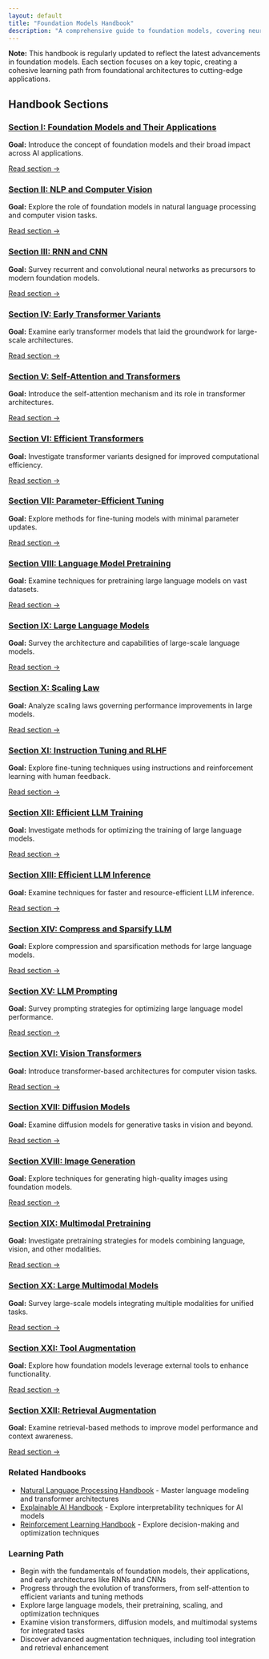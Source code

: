 ```yaml
---
layout: default
title: "Foundation Models Handbook"
description: "A comprehensive guide to foundation models, covering neural architectures, transformers, large-scale language and multimodal systems, and advanced augmentation techniques."
---
```


<link rel="stylesheet" href="{{ '/assets/css/section-academic.css' | relative_url }}">

<div class="key-concept">
  <strong>Note:</strong> This handbook is regularly updated to reflect the latest advancements in foundation models. Each section focuses on a key topic, creating a cohesive learning path from foundational architectures to cutting-edge applications.
</div>

<h2 id="handbook-sections">Handbook Sections</h2>

<div class="sections-grid">
  <!-- Section I -->
  <div class="section-card">
    <h3 id="s1">
      <a href="{{ '/content/handbooks/foundation-models/section1/' | relative_url }}">Section I: Foundation Models and Their Applications</a>
    </h3>
    <p><strong>Goal:</strong> Introduce the concept of foundation models and their broad impact across AI applications.</p>
    <a href="{{ '/content/handbooks/foundation-models/section1/' | relative_url }}" class="section-link">Read section →</a>
  </div>
  
  <!-- Section II -->
  <div class="section-card">
    <h3 id="s2">
      <a href="{{ '/content/handbooks/foundation-models/section2/' | relative_url }}">Section II: NLP and Computer Vision</a>
    </h3>
    <p><strong>Goal:</strong> Explore the role of foundation models in natural language processing and computer vision tasks.</p>
    <a href="{{ '/content/handbooks/foundation-models/section2/' | relative_url }}" class="section-link">Read section →</a>
  </div>
  
  <!-- Section III -->
  <div class="section-card">
    <h3 id="s3">
      <a href="{{ '/content/handbooks/foundation-models/section3/' | relative_url }}">Section III: RNN and CNN</a>
    </h3>
    <p><strong>Goal:</strong> Survey recurrent and convolutional neural networks as precursors to modern foundation models.</p>
    <a href="{{ '/content/handbooks/foundation-models/section3/' | relative_url }}" class="section-link">Read section →</a>
  </div>
  
  <!-- Section IV -->
  <div class="section-card">
    <h3 id="s4">
      <a href="{{ '/content/handbooks/foundation-models/section4/' | relative_url }}">Section IV: Early Transformer Variants</a>
    </h3>
    <p><strong>Goal:</strong> Examine early transformer models that laid the groundwork for large-scale architectures.</p>
    <a href="{{ '/content/handbooks/foundation-models/section4/' | relative_url }}" class="section-link">Read section →</a>
  </div>
  
  <!-- Section V -->
  <div class="section-card">
    <h3 id="s5">
      <a href="{{ '/content/handbooks/foundation-models/section5/' | relative_url }}">Section V: Self-Attention and Transformers</a>
    </h3>
    <p><strong>Goal:</strong> Introduce the self-attention mechanism and its role in transformer architectures.</p>
    <a href="{{ '/content/handbooks/foundation-models/section5/' | relative_url }}" class="section-link">Read section →</a>
  </div>
  
  <!-- Section VI -->
  <div class="section-card">
    <h3 id="s6">
      <a href="{{ '/content/handbooks/foundation-models/section6/' | relative_url }}">Section VI: Efficient Transformers</a>
    </h3>
    <p><strong>Goal:</strong> Investigate transformer variants designed for improved computational efficiency.</p>
    <a href="{{ '/content/handbooks/foundation-models/section6/' | relative_url }}" class="section-link">Read section →</a>
  </div>
  
  <!-- Section VII -->
  <div class="section-card">
    <h3 id="s7">
      <a href="{{ '/content/handbooks/foundation-models/section7/' | relative_url }}">Section VII: Parameter-Efficient Tuning</a>
    </h3>
    <p><strong>Goal:</strong> Explore methods for fine-tuning models with minimal parameter updates.</p>
    <a href="{{ '/content/handbooks/foundation-models/section7/' | relative_url }}" class="section-link">Read section →</a>
  </div>
  
  <!-- Section VIII -->
  <div class="section-card">
    <h3 id="s8">
      <a href="{{ '/content/handbooks/foundation-models/section8/' | relative_url }}">Section VIII: Language Model Pretraining</a>
    </h3>
    <p><strong>Goal:</strong> Examine techniques for pretraining large language models on vast datasets.</p>
    <a href="{{ '/content/handbooks/foundation-models/section8/' | relative_url }}" class="section-link">Read section →</a>
  </div>
  
  <!-- Section IX -->
  <div class="section-card">
    <h3 id="s9">
      <a href="{{ '/content/handbooks/foundation-models/section9/' | relative_url }}">Section IX: Large Language Models</a>
    </h3>
    <p><strong>Goal:</strong> Survey the architecture and capabilities of large-scale language models.</p>
    <a href="{{ '/content/handbooks/foundation-models/section9/' | relative_url }}" class="section-link">Read section →</a>
  </div>
  
  <!-- Section X -->
  <div class="section-card">
    <h3 id="s10">
      <a href="{{ '/content/handbooks/foundation-models/section10/' | relative_url }}">Section X: Scaling Law</a>
    </h3>
    <p><strong>Goal:</strong> Analyze scaling laws governing performance improvements in large models.</p>
    <a href="{{ '/content/handbooks/foundation-models/section10/' | relative_url }}" class="section-link">Read section →</a>
  </div>
  
  <!-- Section XI -->
  <div class="section-card">
    <h3 id="s11">
      <a href="{{ '/content/handbooks/foundation-models/section11/' | relative_url }}">Section XI: Instruction Tuning and RLHF</a>
    </h3>
    <p><strong>Goal:</strong> Explore fine-tuning techniques using instructions and reinforcement learning with human feedback.</p>
    <a href="{{ '/content/handbooks/foundation-models/section11/' | relative_url }}" class="section-link">Read section →</a>
  </div>
  
  <!-- Section XII -->
  <div class="section-card">
    <h3 id="s12">
      <a href="{{ '/content/handbooks/foundation-models/section12/' | relative_url }}">Section XII: Efficient LLM Training</a>
    </h3>
    <p><strong>Goal:</strong> Investigate methods for optimizing the training of large language models.</p>
    <a href="{{ '/content/handbooks/foundation-models/section12/' | relative_url }}" class="section-link">Read section →</a>
  </div>
  
  <!-- Section XIII -->
  <div class="section-card">
    <h3 id="s13">
      <a href="{{ '/content/handbooks/foundation-models/section13/' | relative_url }}">Section XIII: Efficient LLM Inference</a>
    </h3>
    <p><strong>Goal:</strong> Examine techniques for faster and resource-efficient LLM inference.</p>
    <a href="{{ '/content/handbooks/foundation-models/section13/' | relative_url }}" class="section-link">Read section →</a>
  </div>
  
  <!-- Section XIV -->
  <div class="section-card">
    <h3 id="s14">
      <a href="{{ '/content/handbooks/foundation-models/section14/' | relative_url }}">Section XIV: Compress and Sparsify LLM</a>
    </h3>
    <p><strong>Goal:</strong> Explore compression and sparsification methods for large language models.</p>
    <a href="{{ '/content/handbooks/foundation-models/section14/' | relative_url }}" class="section-link">Read section →</a>
  </div>
  
  <!-- Section XV -->
  <div class="section-card">
    <h3 id="s15">
      <a href="{{ '/content/handbooks/foundation-models/section15/' | relative_url }}">Section XV: LLM Prompting</a>
    </h3>
    <p><strong>Goal:</strong> Survey prompting strategies for optimizing large language model performance.</p>
    <a href="{{ '/content/handbooks/foundation-models/section15/' | relative_url }}" class="section-link">Read section →</a>
  </div>
  
  <!-- Section XVI -->
  <div class="section-card">
    <h3 id="s16">
      <a href="{{ '/content/handbooks/foundation-models/section16/' | relative_url }}">Section XVI: Vision Transformers</a>
    </h3>
    <p><strong>Goal:</strong> Introduce transformer-based architectures for computer vision tasks.</p>
    <a href="{{ '/content/handbooks/foundation-models/section16/' | relative_url }}" class="section-link">Read section →</a>
  </div>
  
  <!-- Section XVII -->
  <div class="section-card">
    <h3 id="s17">
      <a href="{{ '/content/handbooks/foundation-models/section17/' | relative_url }}">Section XVII: Diffusion Models</a>
    </h3>
    <p><strong>Goal:</strong> Examine diffusion models for generative tasks in vision and beyond.</p>
    <a href="{{ '/content/handbooks/foundation-models/section17/' | relative_url }}" class="section-link">Read section →</a>
  </div>
  
  <!-- Section XVIII -->
  <div class="section-card">
    <h3 id="s18">
      <a href="{{ '/content/handbooks/foundation-models/section18/' | relative_url }}">Section XVIII: Image Generation</a>
    </h3>
    <p><strong>Goal:</strong> Explore techniques for generating high-quality images using foundation models.</p>
    <a href="{{ '/content/handbooks/foundation-models/section18/' | relative_url }}" class="section-link">Read section →</a>
  </div>
  
  <!-- Section XIX -->
  <div class="section-card">
    <h3 id="s19">
      <a href="{{ '/content/handbooks/foundation-models/section19/' | relative_url }}">Section XIX: Multimodal Pretraining</a>
    </h3>
    <p><strong>Goal:</strong> Investigate pretraining strategies for models combining language, vision, and other modalities.</p>
    <a href="{{ '/content/handbooks/foundation-models/section19/' | relative_url }}" class="section-link">Read section →</a>
  </div>
  
  <!-- Section XX -->
  <div class="section-card">
    <h3 id="s20">
      <a href="{{ '/content/handbooks/foundation-models/section20/' | relative_url }}">Section XX: Large Multimodal Models</a>
    </h3>
    <p><strong>Goal:</strong> Survey large-scale models integrating multiple modalities for unified tasks.</p>
    <a href="{{ '/content/handbooks/foundation-models/section20/' | relative_url }}" class="section-link">Read section →</a>
  </div>
  
  <!-- Section XXI -->
  <div class="section-card">
    <h3 id="s21">
      <a href="{{ '/content/handbooks/foundation-models/section21/' | relative_url }}">Section XXI: Tool Augmentation</a>
    </h3>
    <p><strong>Goal:</strong> Explore how foundation models leverage external tools to enhance functionality.</p>
    <a href="{{ '/content/handbooks/foundation-models/section21/' | relative_url }}" class="section-link">Read section →</a>
  </div>
  
  <!-- Section XXII -->
  <div class="section-card">
    <h3 id="s22">
      <a href="{{ '/content/handbooks/foundation-models/section22/' | relative_url }}">Section XXII: Retrieval Augmentation</a>
    </h3>
    <p><strong>Goal:</strong> Examine retrieval-based methods to improve model performance and context awareness.</p>
    <a href="{{ '/content/handbooks/foundation-models/section22/' | relative_url }}" class="section-link">Read section →</a>
  </div>
</div>

<div class="resource-links">
  <h3>Related Handbooks</h3>
  <ul>
    <li><a href="{{ '/content/handbooks/nlp/' | relative_url }}">Natural Language Processing Handbook</a> - Master language modeling and transformer architectures</li>
    <li><a href="{{ '/content/handbooks/explainable-ai/' | relative_url }}">Explainable AI Handbook</a> - Explore interpretability techniques for AI models</li>
    <li><a href="{{ '/content/handbooks/reinforcement-learning/' | relative_url }}">Reinforcement Learning Handbook</a> - Explore decision-making and optimization techniques</li>
  </ul>
</div>

<div class="summary-section">
  <h3>Learning Path</h3>
  <ul>
    <li>Begin with the fundamentals of foundation models, their applications, and early architectures like RNNs and CNNs</li>
    <li>Progress through the evolution of transformers, from self-attention to efficient variants and tuning methods</li>
    <li>Explore large language models, their pretraining, scaling, and optimization techniques</li>
    <li>Examine vision transformers, diffusion models, and multimodal systems for integrated tasks</li>
    <li>Discover advanced augmentation techniques, including tool integration and retrieval enhancement</li>
  </ul>
</div>

<script>
  // Navigation variables - no previous for index
  window.nextSection = "/content/handbooks/foundation-models/section1/";
</script>

<script src="{{ '/assets/js/section-academic.js' | relative_url }}"></script>
